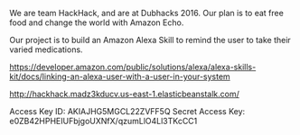 We are team HackHack, and are at Dubhacks 2016. Our plan is to eat free food
and change the world with Amazon Echo.

Our project is to build an Amazon Alexa Skill to remind the user to take
their varied medications.

https://developer.amazon.com/public/solutions/alexa/alexa-skills-kit/docs/linking-an-alexa-user-with-a-user-in-your-system

http://hackhack.madz3kducv.us-east-1.elasticbeanstalk.com/

Access Key ID:
AKIAJHG5MGCL22ZVFF5Q
Secret Access Key:
e0ZB42HPHEIUFbjgoUXNfX/qzumLlO4Ll3TKcCC1